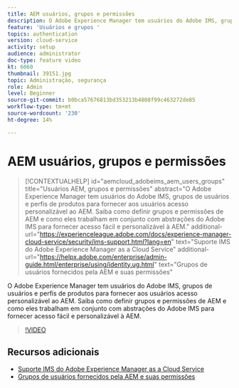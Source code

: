 ```yaml
---
title: AEM usuários, grupos e permissões
description: O Adobe Experience Manager tem usuários do Adobe IMS, grupos de usuários e perfis de produtos para fornecer aos usuários acesso personalizável ao AEM. Saiba como definir grupos e permissões de AEM e como eles trabalham em conjunto com abstrações do Adobe IMS para fornecer acesso fácil e personalizável à AEM.
feature: 'Usuários e grupos '
topics: authentication
version: cloud-service
activity: setup
audience: administrator
doc-type: feature video
kt: 6060
thumbnail: 39151.jpg
topic: Administração, segurança
role: Admin
level: Beginner
source-git-commit: b0bca57676813bd353213b4808f99c463272de85
workflow-type: tm+mt
source-wordcount: '230'
ht-degree: 14%

---
```



# AEM usuários, grupos e permissões

>[!CONTEXTUALHELP]
>id="aemcloud_adobeims_aem_users_groups"
>title="Usuários AEM, grupos e permissões"
>abstract="O Adobe Experience Manager tem usuários do Adobe IMS, grupos de usuários e perfis de produtos para fornecer aos usuários acesso personalizável ao AEM. Saiba como definir grupos e permissões de AEM e como eles trabalham em conjunto com abstrações do Adobe IMS para fornecer acesso fácil e personalizável à AEM."
>additional-url="https://experienceleague.adobe.com/docs/experience-manager-cloud-service/security/ims-support.html?lang=en" text="Suporte IMS do Adobe Experience Manager as a Cloud Service"
>additional-url="https://helpx.adobe.com/enterprise/admin-guide.html/enterprise/using/identity.ug.html" text="Grupos de usuários fornecidos pela AEM e suas permissões"

O Adobe Experience Manager tem usuários do Adobe IMS, grupos de usuários e perfis de produtos para fornecer aos usuários acesso personalizável ao AEM. Saiba como definir grupos e permissões de AEM e como eles trabalham em conjunto com abstrações do Adobe IMS para fornecer acesso fácil e personalizável à AEM.

>[!VIDEO](https://video.tv.adobe.com/v/39151/?quality=12&learn=on)

## Recursos adicionais

+ [Suporte IMS do Adobe Experience Manager as a Cloud Service](https://docs.adobe.com/content/help/pt-BR/experience-manager-cloud-service/security/ims-support.html)
+ [Grupos de usuários fornecidos pela AEM e suas permissões](https://docs.adobe.com/content/help/en/experience-manager-65/administering/security/security.html#built-in-users-and-groups)